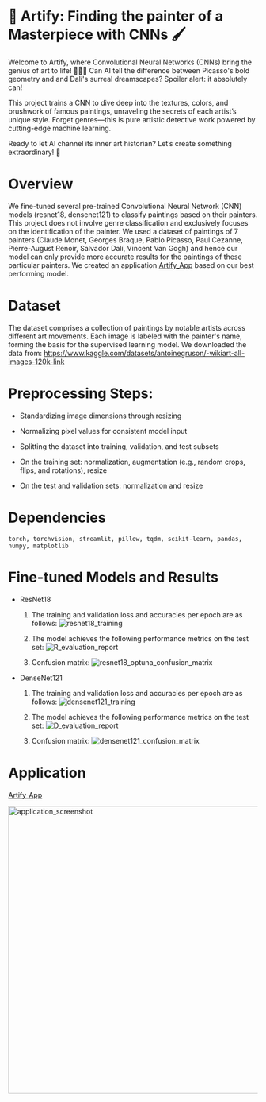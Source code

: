 # 🎨 Artify: Finding the painter of a Masterpiece with CNNs 🖌️

Welcome to Artify, where Convolutional Neural Networks (CNNs) bring the genius of art to life! 🧑‍🎨✨ Can AI tell the difference between Picasso's bold geometry and and Dalí's surreal dreamscapes? Spoiler alert: it absolutely can!

This project trains a CNN to dive deep into the textures, colors, and brushwork of famous paintings, unraveling the secrets of each artist’s unique style. Forget genres—this is pure artistic detective work powered by cutting-edge machine learning.

Ready to let AI channel its inner art historian? Let’s create something extraordinary! 🚀

# Overview

We fine-tuned several pre-trained Convolutional Neural Network (CNN) models (resnet18, densenet121) to classify paintings based on their painters. This project does not involve genre classification and exclusively focuses on the identification of the painter. We used a dataset of paintings of 7 painters (Claude Monet, Georges Braque, Pablo Picasso, Paul Cezanne, Pierre-August Renoir, Salvador Dalí, Vincent Van Gogh) and hence our model can only provide more accurate results for the paintings of these particular painters. We created an application [Artify_App](https://huggingface.co/spaces/hmutlu/Artify) based on our best performing model. 

# Dataset

The dataset comprises a collection of paintings by notable artists across different art movements. Each image is labeled with the painter's name, forming the basis for the supervised learning model. We downloaded the data from: https://www.kaggle.com/datasets/antoinegruson/-wikiart-all-images-120k-link

# Preprocessing Steps:

- Standardizing image dimensions through resizing

- Normalizing pixel values for consistent model input

- Splitting the dataset into training, validation, and test subsets

- On the training set: normalization, augmentation (e.g., random crops, flips, and rotations), resize

- On the test and validation sets: normalization and resize

# Dependencies

```text
torch, torchvision, streamlit, pillow, tqdm, scikit-learn, pandas, numpy, matplotlib 
```

# Fine-tuned Models and Results

- ResNet18
  1. The training and validation loss and accuracies per epoch are as follows:
  ![resnet18_training](https://github.com/user-attachments/assets/1b31e6d2-c14c-4466-aa11-326cce19ce06)

  
  2. The model achieves the following performance metrics on the test set:
  ![R_evaluation_report](https://github.com/user-attachments/assets/f132f972-4409-4cda-9e77-3b621bceff39)

  3. Confusion matrix: 
  ![resnet18_optuna_confusion_matrix](https://github.com/user-attachments/assets/d6fe682a-6296-4ed9-af5b-f7f8471f234a)  
   
- DenseNet121
  1. The training and validation loss and accuracies per epoch are as follows:
  ![densenet121_training](https://github.com/user-attachments/assets/ff0397ba-20ec-44aa-b828-2e739190cb7e)
  
  2. The model achieves the following performance metrics on the test set:
  ![D_evaluation_report](https://github.com/user-attachments/assets/fa939f56-de9b-49d3-b50b-96068dfc2fb9)

  3. Confusion matrix:
  ![densenet121_confusion_matrix](https://github.com/user-attachments/assets/729a4637-a91b-423e-9fb6-8b31a2746b36)


# Application

[Artify_App](https://huggingface.co/spaces/hmutlu/Artify)
 
<img width="579" alt="application_screenshot" src="https://github.com/user-attachments/assets/be71c59b-466b-4d62-8452-67ad249db6cf">






